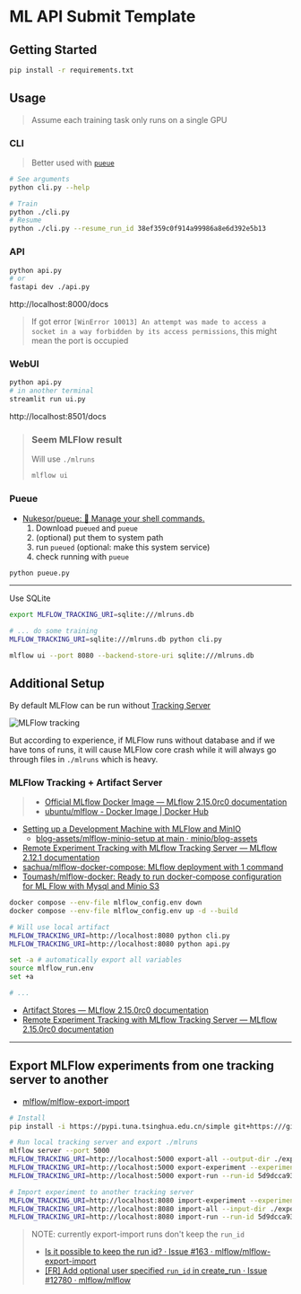 # ML API Submit Template

## Getting Started

```bash
pip install -r requirements.txt
```

## Usage

> Assume each training task only runs on a single GPU

### CLI

> Better used with [`pueue`](https://github.com/Nukesor/pueue)

```bash
# See arguments
python cli.py --help

# Train
python ./cli.py
# Resume
python ./cli.py --resume_run_id 38ef359c0f914a99986a8e6d392e5b13
```

### API

```bash
python api.py
# or
fastapi dev ./api.py
```

http://localhost:8000/docs

> If got error `[WinError 10013] An attempt was made to access a socket in a way forbidden by its access permissions`, this might mean the port is occupied

### WebUI

```bash
python api.py
# in another terminal
streamlit run ui.py
```

http://localhost:8501/docs

> ### Seem MLFlow result
> 
> Will use `./mlruns`
> 
> ```bash
> mlflow ui
> ```

### Pueue

- [Nukesor/pueue: :stars: Manage your shell commands.](https://github.com/Nukesor/pueue)
  1. Download `pueued` and `pueue`
  2. (optional) put them to system path
  3. run `pueued` (optional: make this system service)
  4. check running with `pueue`

```bash
python pueue.py
```

---

Use SQLite

```bash
export MLFLOW_TRACKING_URI=sqlite:///mlruns.db

# ... do some training
MLFLOW_TRACKING_URI=sqlite:///mlruns.db python cli.py

mlflow ui --port 8080 --backend-store-uri sqlite:///mlruns.db
```


## Additional Setup

By default MLFlow can be run without [Tracking Server](https://mlflow.org/docs/latest/tracking.html#tracking-server)

![MLFlow tracking](https://mlflow.org/docs/latest/_images/tracking-setup-overview.png)

But according to experience, if MLFlow runs without database and if we have tons of runs, it will cause MLFlow core crash while it will always go through files in `./mlruns` which is heavy.

### MLFlow Tracking + Artifact Server

> - [Official MLflow Docker Image — MLflow 2.15.0rc0 documentation](https://mlflow.org/docs/latest/docker.html)
> - [ubuntu/mlflow - Docker Image | Docker Hub](https://hub.docker.com/r/ubuntu/mlflow)

- [Setting up a Development Machine with MLFlow and MinIO](https://blog.min.io/setting-up-a-development-machine-with-mlflow-and-minio/)
  - [blog-assets/mlflow-minio-setup at main · minio/blog-assets](https://github.com/minio/blog-assets/tree/main/mlflow-minio-setup?ref=blog.min.io)
- [Remote Experiment Tracking with MLflow Tracking Server — MLflow 2.12.1 documentation](https://mlflow.org/docs/latest/tracking/tutorials/remote-server.html#create-compose-yaml)
- [sachua/mlflow-docker-compose: MLflow deployment with 1 command](https://github.com/sachua/mlflow-docker-compose)
- [Toumash/mlflow-docker: Ready to run docker-compose configuration for ML Flow with Mysql and Minio S3](https://github.com/Toumash/mlflow-docker)

```bash
docker compose --env-file mlflow_config.env down
docker compose --env-file mlflow_config.env up -d --build
```

```bash
# Will use local artifact
MLFLOW_TRACKING_URI=http://localhost:8080 python cli.py
MLFLOW_TRACKING_URI=http://localhost:8080 python api.py
```

```bash
set -a # automatically export all variables
source mlflow_run.env
set +a

# ...
```

- [Artifact Stores — MLflow 2.15.0rc0 documentation](https://mlflow.org/docs/latest/tracking/artifacts-stores.html#amazon-s3-and-s3-compatible-storage)
- [Remote Experiment Tracking with MLflow Tracking Server — MLflow 2.15.0rc0 documentation](https://mlflow.org/docs/latest/tracking/tutorials/remote-server.html#configure-access)

---

## Export MLFlow experiments from one tracking server to another

- [mlflow/mlflow-export-import](https://github.com/mlflow/mlflow-export-import?tab=readme-ov-file)

```bash
# Install
pip install -i https://pypi.tuna.tsinghua.edu.cn/simple git+https:///github.com/mlflow/mlflow-export-import/#egg=mlflow-export-import

# Run local tracking server and export ./mlruns
mlflow server --port 5000
MLFLOW_TRACKING_URI=http://localhost:5000 export-all --output-dir ./export_all
MLFLOW_TRACKING_URI=http://localhost:5000 export-experiment --experiment Default --output-dir ./export_exp
MLFLOW_TRACKING_URI=http://localhost:5000 export-run --run-id 5d9dcca9391643e293e9e3ac6f98b3eb --output-dir ./export_run

# Import experiment to another tracking server
MLFLOW_TRACKING_URI=http://localhost:8080 import-experiment --experiment-name Default --input-dir ./export_exp
MLFLOW_TRACKING_URI=http://localhost:8080 import-all --input-dir ./export_all
MLFLOW_TRACKING_URI=http://localhost:8080 import-run --run-id 5d9dcca9391643e293e9e3ac6f98b3eb --input-dir ./export_run --experiment-name 'Experiment Name [with special char]'
```

> NOTE: currently export-import runs don't keep the `run_id`
>
> - [Is it possible to keep the run id? · Issue #163 · mlflow/mlflow-export-import](https://github.com/mlflow/mlflow-export-import/issues/163)
> - [[FR] Add optional user specified `run_id` in create_run · Issue #12780 · mlflow/mlflow](https://github.com/mlflow/mlflow/issues/12780)

